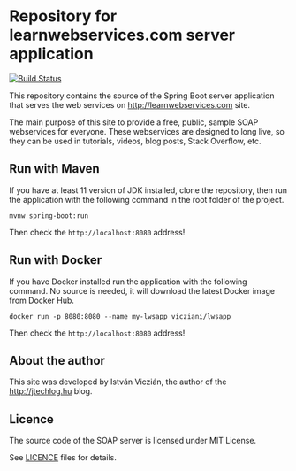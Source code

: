 # Repository for learnwebservices.com server application

[![Build Status](https://api.travis-ci.com/vicziani/learnwebservices-server.svg?branch=master)](https://travis-ci.com/vicziani/learnwebservices-server)

This repository contains the source of the Spring Boot server application 
that serves the web services on http://learnwebservices.com site.

The main purpose of this site to provide a free, public, sample SOAP webservices
for everyone. These webservices are designed to long live, so they can be
used in tutorials, videos, blog posts, Stack Overflow, etc.

## Run with Maven

If you have at least 11 version of JDK installed, clone the
repository, then run the application with
the following command in the root folder of the project.

```shell
mvnw spring-boot:run
```

Then check the `http://localhost:8080` address!

## Run with Docker

If you have Docker installed run the application with the following command.
No source is needed, it will download the latest Docker image from
Docker Hub.

```shell
docker run -p 8080:8080 --name my-lwsapp vicziani/lwsapp
```

Then check the `http://localhost:8080` address!

## About the author

This site was developed by István Viczián, the author of the http://jtechlog.hu blog.

## Licence

The source code of the SOAP server is licensed under MIT License.

See [LICENCE](LICENCE) files for details.
